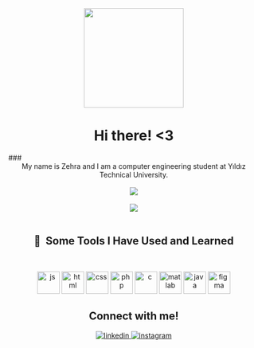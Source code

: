<div align="center">
<img src="https://gifdb.com/images/thumbnail/cat-distracted-with-computer-mouse-cursor-vio3ac46g3jey005.gif" align="center" height="" width="200" />
</div>  
  
<h1 align="center">Hi there! <3 </h1>
### <div align="center">My name is Zehra and I am a computer engineering student at Yıldız Technical University.</div>  


<br/>  
<div align="center"><img src="https://github-readme-stats.vercel.app/api/top-langs/?username=zehraemul&hide_border=true&theme=synthwave&layout=compact" align="center" /></div>  

<br/>  

<div align="center"><img src="https://github-readme-stats.vercel.app/api?username=zehraemul&show_icons=true&theme=dracula&count_private=true&hide_border=true" align="center" /></div>  

<br/>  
<div align="center">
<h2> 🚀 &nbsp;Some Tools I Have Used and Learned</h2>
 <br/>
<p align="center">
<img src="https://www.svgrepo.com/show/353925/javascript.svg" alt="js" width="45" height="45"/>
<img src="https://www.svgrepo.com/show/452228/html-5.svg" alt="html" width="45" height="45"/>
<img src="https://upload.wikimedia.org/wikipedia/commons/thumb/6/62/CSS3_logo.svg/240px-CSS3_logo.svg.png" alt="css" width="45" height="45"/>
<img src="https://www.svgrepo.com/show/355190/reactjs.svg" alt="php" width="45" height="45"/>
<img src="https://upload.wikimedia.org/wikipedia/commons/thumb/1/18/C_Programming_Language.svg/1200px-C_Programming_Language.svg.png" alt="c" width="45" height="45"/>
<img src="https://www.svgrepo.com/download/373830/matlab.svg" alt="matlab" width="45" height="45"/>
<img src="https://seeklogo.com/images/J/java-logo-7F8B35BAB3-seeklogo.com.png" alt="java" width="45" height="45"/>
<img src="https://upload.wikimedia.org/wikipedia/commons/3/33/Figma-logo.svg" alt="figma" width="45" height="45"/>
</p>
</div>
<div align="center">
 <h2 align="center">Connect with me!</h2>
<a href="https://www.linkedin.com/in/zehra-beng%C3%BC-em%C3%BCl-2b9b871b3/" target="_blank">
<img src=https://img.shields.io/badge/linkedin-%231E77B5.svg?&style=for-the-badge&logo=linkedin&logoColor=white alt=linkedin style="margin-bottom: 5px;" />
</a>
<a href="https://instagram.com/zehraemul" target="_blank">
<img src=https://img.shields.io/badge/instagram-%23000000.svg?&style=for-the-badge&logo=instagram&logoColor=white alt=instagram style="margin-bottom: 5px;" />
</a>  
</div>  
